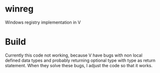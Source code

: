# winreg
Windows registry implementation in V

# Build
Currently this code not working, because V have bugs with non local defined data types and probably returning optional type with type as return statement.
When they solve these bugs, I adjust the code so that it works.
